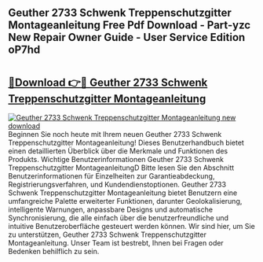 ## Geuther 2733 Schwenk Treppenschutzgitter Montageanleitung Free Pdf Download - Part-yzc New Repair Owner Guide - User Service Edition oP7hd

# <h2><a href="http://df6l8im.blite.top/?on=Geuther+2733+Schwenk+Treppenschutzgitter+Montageanleitung">🔗Download 👉🔴 Geuther 2733 Schwenk Treppenschutzgitter Montageanleitung</a></h2>

[![Geuther 2733 Schwenk Treppenschutzgitter Montageanleitung new download](https://i.imgur.com/lujVjoI.png)](http://df6l8im.blite.top/?on=Geuther+2733+Schwenk+Treppenschutzgitter+Montageanleitung)
Beginnen Sie noch heute mit Ihrem neuen Geuther 2733 Schwenk Treppenschutzgitter Montageanleitung! Dieses Benutzerhandbuch bietet einen detaillierten Überblick über die Merkmale und Funktionen des Produkts. Wichtige Benutzerinformationen Geuther 2733 Schwenk Treppenschutzgitter MontageanleitungD Bitte lesen Sie den Abschnitt Benutzerinformationen für Einzelheiten zur Garantieabdeckung, Registrierungsverfahren, und Kundendienstoptionen. Geuther 2733 Schwenk Treppenschutzgitter Montageanleitung bietet Benutzern eine umfangreiche Palette erweiterter Funktionen, darunter Geolokalisierung, intelligente Warnungen, anpassbare Designs und automatische Synchronisierung, die alle einfach über die benutzerfreundliche und intuitive Benutzeroberfläche gesteuert werden können. Wir sind hier, um Sie zu unterstützen, Geuther 2733 Schwenk Treppenschutzgitter Montageanleitung. Unser Team ist bestrebt, Ihnen bei Fragen oder Bedenken behilflich zu sein.
